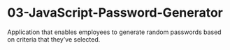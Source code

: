 # 03-JavaScript-Password-Generator
Application that enables employees to generate random passwords based on criteria that they’ve selected.

